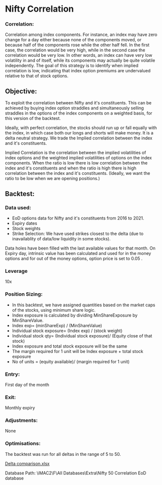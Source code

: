 # Nifty Correlation

### Correlation:
Correlation among index components. For instance, an index may have zero change for a day either because none of the components moved, or because half of the components rose while the other half fell. In the first case, the correlation would be very high, while in the second case the correlation would be very low. In other words, an index can have very low volatility in and of itself, while its components may actually be quite volatile independently.
The goal of this strategy is to identify when implied correlation is low, indicating that index option premiums are undervalued relative to that of stock options.

## Objective: 
To exploit the correlation between Nifty and it's constituents. This can be achieved by buying index option straddles and simultaneously selling straddles in the options of the index components on a weighted basis, for this version of the backtest.  

Ideally, with perfect correlation, the stocks should run up or fall equally with the index, in which case both our longs and shorts will make money. 
It is a delta neutral strategy. We trade the Implied correlation between the index and it's constituents.

Implied Correlation is the correlation between the implied volatilities of index options and the weighted implied volatilities of options on the index components.
When the ratio is low there is low correlation between the index and it's constituents and when the ratio is high there is high correlation between the index and it's constituents.
(Ideally, we want the ratio to be low when we are opening positions.)

## Backtest:

### Data used:
- EoD options data for Nifty and it's constituents from 2016 to 2021.
- Expiry dates
- Stock weights
- Strike Selection: We have used strikes closest to the delta (due to inavailablity of data/low liquidity in some stocks).

Data holes have been filled with the last available values for that month.
On Expiry day, intrinsic value has been calculated and used for in the money options and for out of the money options, option price is set to 0.05 .

### Leverage
10x 

### Position Sizing:
- In this backtest, we have assigned quantities based on the market caps of the stocks, using minimum share logic.
- Index exposure is calculated by dividing MinShareExposure by MinShareValue.
- Index exp= (minShareExp) / (MinShareValue)
- Individual stock exposure= (Index exp) / (stock weight)
- Individual stock qty= (Individual stock exposure)/ (Equity close of that stock)
- Index exposure and total stock exposure will be the same
- The margin required for 1 unit will be Index exposure + total stock exposure
- No of units = (equity available)/ (margin required for 1 unit)

### Entry: 
First day of the month 
### Exit: 
Monthly expiry 
### Adjustments: 
None 
### Optimisations: 
The backtest was run for all deltas in the range of 5 to 50.

[Delta comparison.xlsx](https://github.com/qodeinvestments/Swan-Documentation/files/9680872/comparison.final.xlsx)



Database Path: \\iMAC2\F\All Databases\Extra\Nifty 50 Correlation EoD database
